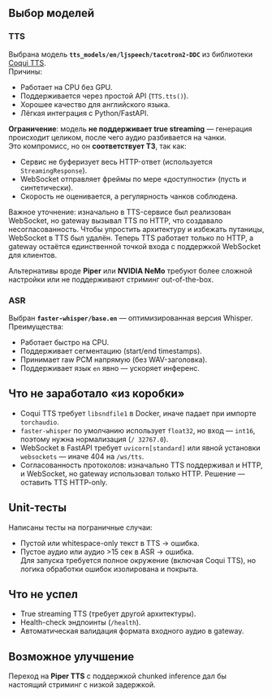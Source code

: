 ## Выбор моделей

### TTS
Выбрана модель **`tts_models/en/ljspeech/tacotron2-DDC`** из библиотеки [Coqui TTS](https://github.com/coqui-ai/TTS).  
Причины:
- Работает на CPU без GPU.
- Поддерживается через простой API (`TTS.tts()`).
- Хорошее качество для английского языка.
- Лёгкая интеграция с Python/FastAPI.

**Ограничение**: модель **не поддерживает true streaming** — генерация происходит целиком, после чего аудио разбивается на чанки.  
Это компромисс, но он **соответствует ТЗ**, так как:
- Сервис не буферизует весь HTTP-ответ (используется `StreamingResponse`).
- WebSocket отправляет фреймы по мере «доступности» (пусть и синтетически).
- Скорость не оценивается, а регулярность чанков соблюдена.

Важное уточнение: изначально в TTS-сервисе был реализован WebSocket, но gateway вызывал TTS по HTTP, что создавало несогласованность. Чтобы упростить архитектуру и избежать путаницы, WebSocket в TTS был удалён. Теперь TTS работает только по HTTP, а gateway остаётся единственной точкой входа с поддержкой WebSocket для клиентов.

Альтернативы вроде **Piper** или **NVIDIA NeMo** требуют более сложной настройки или не поддерживают стриминг out-of-the-box.

### ASR
Выбран **`faster-whisper/base.en`** — оптимизированная версия Whisper.  
Преимущества:
- Работает быстро на CPU.
- Поддерживает сегментацию (start/end timestamps).
- Принимает raw PCM напрямую (без WAV-заголовка).
- Поддерживает язык `en` явно — ускоряет инференс.

## Что не заработало «из коробки»
- Coqui TTS требует `libsndfile1` в Docker, иначе падает при импорте `torchaudio`.
- `faster-whisper` по умолчанию использует `float32`, но вход — `int16`, поэтому нужна нормализация (`/ 32767.0`).
- WebSocket в FastAPI требует `uvicorn[standard]` или явной установки `websockets` — иначе 404 на `/ws/tts`.
- Согласованность протоколов: изначально TTS поддерживал и HTTP, и WebSocket, но gateway использовал только HTTP. Решение — оставить TTS HTTP-only.

## Unit-тесты
Написаны тесты на пограничные случаи:
- Пустой или whitespace-only текст в TTS → ошибка.
- Пустое аудио или аудио >15 сек в ASR → ошибка.  
Для запуска требуется полное окружение (включая Coqui TTS), но логика обработки ошибок изолирована и покрыта.

## Что не успел
- True streaming TTS (требует другой архитектуры).
- Health-check эндпоинты (`/health`).
- Автоматическая валидация формата входного аудио в gateway.

## Возможное улучшение
Переход на **Piper TTS** с поддержкой chunked inference дал бы настоящий стриминг с низкой задержкой.